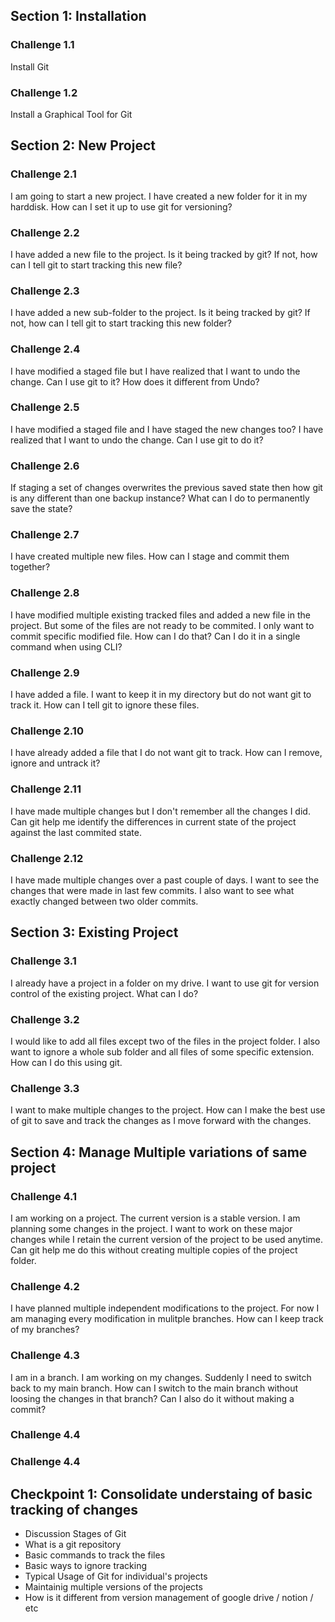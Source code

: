 ## Section 1: Installation

### Challenge 1.1
Install Git

### Challenge 1.2
Install a Graphical Tool for Git

## Section 2: New Project

### Challenge 2.1
I am going to start a new project. I have created a new folder for it in my harddisk. How can I set it up to use git for versioning?

### Challenge 2.2
I have added a new file to the project. Is it being tracked by git? If not, how can I tell git to start tracking this new file?

### Challenge 2.3
I have added a new sub-folder to the project. Is it being tracked by git? If not, how can I tell git to start tracking this new folder?

### Challenge 2.4
I have modified a staged file but I have realized that I want to undo the change. Can I use git to it? How does it different from Undo?


### Challenge 2.5
I have modified a staged file and I have staged the new changes too? I have realized that I want to undo the change. Can I use git to do it?


### Challenge 2.6
If staging a set of changes overwrites the previous saved state then how git is any different than one backup instance? What can I do to permanently save the state?


### Challenge 2.7
I have created multiple new files. How can I stage and commit them together?


### Challenge 2.8
I have modified multiple existing tracked files and added a new file in the project. But some of the files are not ready to be commited. I only want to commit specific modified file. How can I do that? Can I do it in a single command when using CLI?


### Challenge 2.9
I have added a file. I want to keep it in my directory but do not want git to track it. How can I tell git to ignore these files.


### Challenge 2.10
I have already added a file that I do not want git to track. How can I remove, ignore and untrack it?


### Challenge 2.11
I have made multiple changes but I don't remember all the changes I did. Can git help me identify the differences in current state of the project against the last commited state.

### Challenge 2.12
I have made multiple changes over a past couple of days. I want to see the changes that were made in last few commits. I also want to see what exactly changed between two older commits.

## Section 3: Existing Project

### Challenge 3.1
I already have a project in a folder on my drive. I want to use git for version control of the existing project. What can I do?

### Challenge 3.2
I would like to add all files except two of the files in the project folder. I also want to ignore a whole sub folder and all files of some specific extension. How can I do this using git.

### Challenge 3.3
I want to make multiple changes to the project. How can I make the best use of git to save and track the changes as I move forward with the changes.


## Section 4: Manage Multiple variations of same project

### Challenge 4.1
I am working on a project. The current version is a stable version. I am planning some changes in the project. I want to work on these major changes while I retain the current version of the project to be used anytime. Can git help me do this without creating multiple copies of the project folder. 

### Challenge 4.2
I have planned multiple independent modifications to the project. For now I am managing every modification in mulitple branches. How can I keep track of my branches?

### Challenge 4.3
I am in a branch. I am working on my changes. Suddenly I need to switch back to my main branch. How can I switch to the main branch without loosing the changes in that branch? Can I also do it without making a commit?

### Challenge 4.4


### Challenge 4.4

## Checkpoint 1: Consolidate understaing of basic tracking of changes
- Discussion Stages of Git
- What is a git repository
- Basic commands to track the files
- Basic ways to ignore tracking
- Typical Usage of Git for individual's projects
- Maintainig multiple versions of the projects
- How is it different from version management of google drive / notion / etc